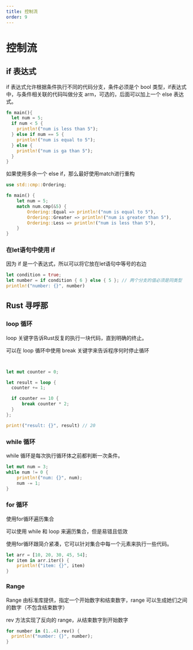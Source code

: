 ```yaml
---
title: 控制流
order: 9
---
```


# 控制流

## if 表达式

if 表达式允许根据条件执行不同的代码分支，条件必须是个 bool 类型，if表达式中，与条件相关联的代码叫做分支 arm，可选的，后面可以加上一个 else 表达式。

```rust
fn main(){
  let num = 5;
  if num < 5 {
    println!("num is less than 5");
  } else if num == 5 {
    println!("num is equal to 5");
  } else {
    println!("num is ga than 5");
  }
}

```

如果使用多余一个 else if，那么最好使用match进行重构

```rust
use std::cmp::Ordering;

fn main() {
    let num = 5;
    match num.cmp(&5) {
        Ordering::Equal => println!("num is equal to 5"),
        Ordering::Greater => println!("num is greater than 5"),
        Ordering::Less => println!("num is less than 5"),
    }
}
```

### 在let语句中使用 if

因为 if 是一个表达式，所以可以将它放在let语句中等号的右边

```rust
let condition = true;
let number = if condition { 6 } else { 5 }; // 两个分支的值必须是同类型
println!("number: {}", number)
```


## Rust 寻呼那

### loop 循环

loop 关键字告诉Rust反复的执行一块代码，直到明确的终止。

可以在 loop 循环中使用 break 关键字来告诉程序何时停止循环

```rust


let mut counter = 0;

let result = loop {
  counter += 1;

  if counter == 10 {
      break counter * 2;
  }
};

print!("result: {}", result) // 20
```

### while 循环

while 循环是每次执行循环体之前都判断一次条件。

```rust
let mut num = 3;
while num != 0 {
    println!("num: {}", num);
    num -= 1;
}
```

### for 循环

使用for循环遍历集合

可以使用 while 和 loop 来遍历集合，但是易错且低效

使用for循环跟简介紧凑，它可以针对集合中每一个元素来执行一些代码。

```rust
let arr = [10, 20, 30, 45, 54];
for item in arr.iter() {
    println!("item: {}", item)
}
```

### Range

Range 由标准库提供，指定一个开始数字和结束数字，range 可以生成她们之间的数字（不包含结束数字）

rev 方法实现了反向的 range，从结束数字到开始数字

```rust
for number in (1..4).rev() {
  println!("number: {}", number);
}
```



















